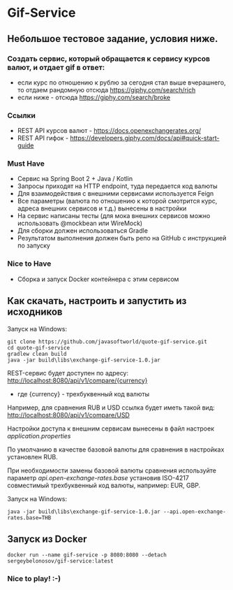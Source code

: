 
# Gif-Service

## Небольшое тестовое задание, условия ниже.

### Создать сервис, который обращается к сервису курсов валют, и отдает gif в ответ:
- если курс по отношению к рублю за сегодня стал выше вчерашнего, то отдаем рандомную отсюда https://giphy.com/search/rich
- если ниже - отсюда https://giphy.com/search/broke

### Ссылки
- REST API курсов валют - https://docs.openexchangerates.org/
- REST API гифок - https://developers.giphy.com/docs/api#quick-start-guide

### Must Have
- Сервис на Spring Boot 2 + Java / Kotlin
- Запросы приходят на HTTP endpoint, туда передается код валюты
- Для взаимодействия с внешними сервисами используется Feign
- Все параметры (валюта по отношению к которой смотрится курс, адреса внешних сервисов и т.д.) вынесены в настройки
- На сервис написаны тесты (для мока внешних сервисов можно использовать @mockbean или WireMock)
- Для сборки должен использоваться Gradle
- Результатом выполнения должен быть репо на GitHub с инструкцией по запуску

### Nice to Have
- Сборка и запуск Docker контейнера с этим сервисом

## Как скачать, настроить и запустить из исходников

Запуск на Windows:
```
git clone https://github.com/javasoftworld/quote-gif-service.git
cd quote-gif-service
gradlew clean build
java -jar build\libs\exchange-gif-service-1.0.jar
```
REST-сервис будет доступен по адресу: <http://localhost:8080/api/v1/compare/{currency}>
- где {currency} - трехбуквенный код валюты

Например, для сравнения RUB и USD ссылка будет иметь такой вид: <http://localhost:8080/api/v1/compare/USD>

Настройки доступа к внешним сервисам вынесены в файл настроек *application.properties*

По умолчанию в качестве базовой валюты для сравнения в настройках установлен RUB.

При необходимости замены базовой валюты сравнения используйте параметр *api.open-exchange-rates.base* установив ISO-4217 совместимый трехбуквенный код валюты, например: EUR, GBP. 

Запуск на Windows:
```
java -jar build\libs\exchange-gif-service-1.0.jar --api.open-exchange-rates.base=THB
```
## Запуск из Docker

```
docker run --name gif-service -p 8080:8080 --detach sergeybelonosov/gif-service:latest
```


### Nice to play! :-)













